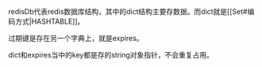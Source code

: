 redisDb代表redis数据库结构，其中的dict结构主要存数据。而dict就是[[Set#编码方式|HASHTABLE]]。

过期键是存在另一个字典上，就是expires。

dict和expires当中的key都是存的string对象指针，不会重复占用。